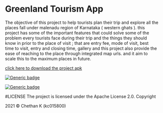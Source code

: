 # Greenland Tourism App

  The objective of this project to help tourists plan their trip and explore all the places fall under malenadu region of Karnataka ( western ghats ). this project has some of the important features that could solve some of the problem every tourists face during their trip and the things they should know in prior to the place of visit ; that are entry fee, mode of visit, best time to visit, entry and closing time, gallery and this project also provide the ease of reaching to the place through integrated map urls. and it aim to scale this to the maximum places in future.
  

<a href="https://drive.google.com/file/d/1njOQd-b0rDdCcrLkP4m_ZueSzMUi7pn3/view?usp=sharing">click here to download the project apk</a>


[![Generic badge](https://img.shields.io/badge/version-1.0.0-<COLOR>.svg)](https://shields.io/)


[![Generic badge](https://img.shields.io/badge/minSDK-19-BLUE.svg)](https://shields.io/)



#LICENSE
The project is licensed under the Apache License 2.0. Copyright <p>2021 &copy; Chethan K (kc015800)</p>
